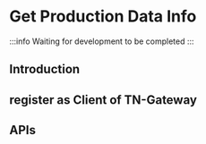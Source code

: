 # Get Production Data Info

:::info
Waiting for development to be completed
:::

## Introduction

## register as Client of TN-Gateway

## APIs

